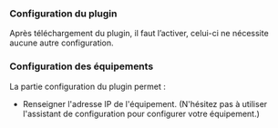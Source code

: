 ### Configuration du plugin

Après téléchargement du plugin, il faut l’activer, celui-ci ne nécessite aucune autre configuration.

### Configuration des équipements

La partie configuration du plugin permet :

* Renseigner l'adresse IP de l'équipement. (N'hésitez pas à utiliser l'assistant de configuration pour configurer votre équipement.)
